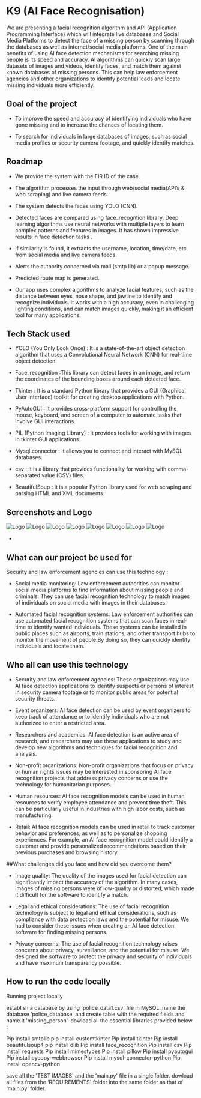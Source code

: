 
# K9 (AI Face Recognisation)

We are presenting a facial recognition algorithm and API (Application Programming Interface) which will integrate live databases and Social Media Platforms to detect the face of a missing person by scanning through the databases as well as internet/social media platforms.
One of the main benefits of using AI face detection mechanisms for searching missing people is its speed and accuracy. AI algorithms can quickly scan large datasets of images and videos, identify faces, and match them against known databases of missing persons. This can help law enforcement agencies and other organizations to identify potential leads and locate missing individuals more efficiently.


## Goal of the project

-  To improve the speed and accuracy of identifying individuals who have gone missing and to increase the chances of locating them.


-  To search for individuals in large databases of images, such as social media profiles or security camera footage, and quickly identify matches.
## Roadmap


- We provide the system with the FIR ID of the case. 
     
- The algorithm processes the input through web/social media(API’s & web scraping) and live camera feeds.

- The system detects the faces using YOLO (CNN).

- Detected faces are compared using face_recogntion library. Deep learning algorithms use neural networks with multiple layers to learn complex patterns and features in images. It has shown impressive results in face detection tasks .

- If similarity is found, it extracts the username, location, time/date, etc. from social media and live camera feeds.

- Alerts the authority concerned via mail (smtp lib) or a popup message.

- Predicted route map is generated.

- Our app uses complex algorithms to analyze facial features, such as the distance between eyes, nose shape, and jawline to identify and recognize individuals. It works with a high accuracy, even in challenging lighting conditions, and can match images quickly, making it an efficient tool for many applications.


## Tech Stack used

- YOLO (You Only Look Once) : It is a state-of-the-art object detection algorithm that uses a Convolutional Neural Network (CNN) for real-time object detection.

 - Face_recognition :This library can detect faces in an image, and return the coordinates of the bounding boxes around each detected face.

- Tkinter : It is a standard Python library that provides a GUI (Graphical User Interface) toolkit for creating desktop applications with Python.

- PyAutoGUI : It provides cross-platform support for controlling the mouse, keyboard, and screen of a computer to automate tasks that involve GUI interactions.

- PIL (Python Imaging Library) : It provides tools for working with images in tkinter GUI applications.

- Mysql.connector : It allows you to connect and interact with MySQL databases.

- csv : It is a library that provides functionality for working with comma-separated value (CSV) files.

- BeautifulSoup : It is a popular Python library used for web scraping and parsing HTML and XML documents. 

## Screenshots and Logo

![Logo](https://raw.githubusercontent.com/sumanyu-sharma-mk42/K9/main/TEST%20%20IMAGES/k9_final-removebg-preview.png)
![Logo](https://raw.githubusercontent.com/sumanyu-sharma-mk42/K9/main/WhatsApp%20Image%202023-03-17%20at%2011.58.31%20AM.jpeg)
![Logo](https://raw.githubusercontent.com/sumanyu-sharma-mk42/K9/main/WhatsApp%20Image%202023-03-17%20at%2011.58.31%20AM%20(1).jpeg)
![Logo](https://raw.githubusercontent.com/sumanyu-sharma-mk42/K9/main/WhatsApp%20Image%202023-03-17%20at%2011.58.32%20AM.jpeg)
![Logo](https://raw.githubusercontent.com/sumanyu-sharma-mk42/K9/main/WhatsApp%20Image%202023-03-17%20at%2011.58.32%20AM%20(1).jpeg)
![Logo](https://raw.githubusercontent.com/sumanyu-sharma-mk42/K9/main/WhatsApp%20Image%202023-03-17%20at%2011.58.32%20AM%20(2).jpeg)
![Logo](https://raw.githubusercontent.com/sumanyu-sharma-mk42/K9/main/WhatsApp%20Image%202023-03-17%20at%2011.58.33%20AM.jpeg)
![Logo](https://raw.githubusercontent.com/sumanyu-sharma-mk42/K9/main/WhatsApp%20Image%202023-03-17%20at%2011.58.34%20AM.jpeg)





- 
## What can our project be used for
 
 Security and law enforcement agencies can use this technology :

 - Social media monitoring: Law enforcement authorities can monitor social media platforms to find information about missing people and criminals. They can use facial recognition technology to match images of individuals on social media with images in their databases.

 - Automated facial recognition systems: Law enforcement authorities can use automated facial recognition systems that can scan faces in real-time to identify wanted individuals. These systems can be installed in public places such as airports, train stations, and other transport hubs to monitor the movement of people.By doing so, they can quickly identify individuals and locate them.

 

## Who all can use this technology 



- Security and law enforcement agencies: These organizations may use AI face detection applications to identify suspects or persons of interest in security camera footage or to monitor public areas for potential security threats.

- Event organizers: AI face detection can be used by event organizers to keep track of attendance or to identify individuals who are not authorized to enter a restricted area.

- Researchers and academics: AI face detection is an active area of research, and researchers may use these applications to study and develop new algorithms and techniques for facial recognition and analysis.


- Non-profit organizations: Non-profit organizations that focus on privacy or human rights issues may be interested in sponsoring AI face recognition projects that address privacy concerns or use the technology for humanitarian purposes.

- Human resources: AI face recognition models can be used in human resources to verify employee attendance and prevent time theft. This can be particularly useful in industries with high labor costs, such as manufacturing.

- Retail: AI face recognition models can be used in retail to track customer behavior and preferences, as well as to personalize shopping experiences. For example, an AI face recognition model could identify a customer and provide personalized recommendations based on their previous purchases and browsing history.




 ##What challenges did you face and how did you overcome them?


- Image quality: The quality of the images used for facial detection can significantly impact the accuracy of the algorithm. In many cases, images of missing persons were of low-quality or distorted, which made it difficult for the software to identify a match.

- Legal and ethical considerations: The use of facial recognition technology is subject to legal and ethical considerations, such as compliance with data protection laws and the potential for misuse. We had to consider these issues when creating an AI face detection software for finding missing persons.

- Privacy concerns: The use of facial recognition technology raises concerns about privacy, surveillance, and the potential for misuse. We designed the software to protect the privacy and security of individuals and have maximum transparency possible.


## How to run the code locally

Running project locally

establish a database by using 'police_data1.csv' file in MySQL.
name the database ‘police_database' and create table with the required fields and name it 'missing_person'. 
dowload all the essential libraries provided below :

Pip install smtplib
pip install customtkinter
Pip install tkinter
Pip install beautifulsoup4
pip install dlib
Pip install face_recognition
Pip install csv
Pip install requests
Pip install mimestypes
Pip install pillow
Pip install pyautogui
Pip install pycopy-webbrowser
Pip install mysql-connector-python
Pip install opencv-python

save all the 'TEST IMAGES' and the ‘main.py' file in a single folder.
dowload all files from the ‘REQUIREMENTS' folder into the same folder as that of ‘main.py' folder.


